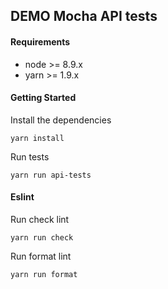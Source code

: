 ## DEMO Mocha API tests

#### Requirements

- node >= 8.9.x
- yarn >= 1.9.x

#### Getting Started

Install the dependencies
```
yarn install
```

Run tests
```
yarn run api-tests
```

#### Eslint

Run check lint
```
yarn run check
```

Run format lint
```
yarn run format
```
